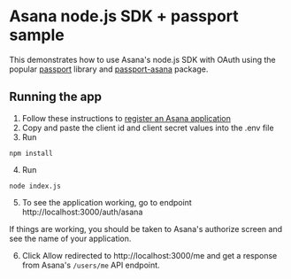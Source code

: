 # Asana node.js SDK + passport sample

This demonstrates how to use Asana's node.js SDK with OAuth using the popular [passport](https://www.passportjs.org/) library and [passport-asana](https://www.passportjs.org/packages/passport-asana/) package.

## Running the app

1. Follow these instructions to [register an Asana application](https://developers.asana.com/docs/oauth#register-an-application)
2. Copy and paste the client id and client secret values into the .env file
3. Run
```
npm install
```
4. Run
```
node index.js
```
5. To see the application working, go to endpoint http://localhost:3000/auth/asana

If things are working, you should be taken to Asana's authorize screen and see the name of your application.

6. Click Allow redirected to http://localhost:3000/me and get a response from Asana's `/users/me` API endpoint.